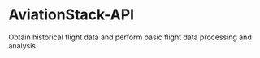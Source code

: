 # AviationStack-API
Obtain historical flight data and perform basic flight data processing and analysis.
